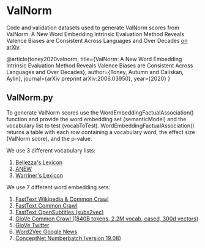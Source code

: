 # ValNorm
Code and validation datasets used to generate ValNorm scores from ValNorm: A New Word Embedding Intrinsic Evaluation Method Reveals Valence Biases are Consistent Across Languages and Over Decades [on arXiv](https://arxiv.org/abs/2006.03950). 

@article{toney2020valnorm,
  title={ValNorm: A New Word Embedding Intrinsic Evaluation Method Reveals Valence Biases are Consistent Across Languages and Over Decades},
  author={Toney, Autumn and Caliskan, Aylin},
  journal={arXiv preprint arXiv:2006.03950},
  year={2020}
}

## ValNorm.py 
To generate ValNorm scores use the WordEmbeddingFactualAssociation() function and provide the word embedding set (semanticModel) and the vocabulary list to test (vocabToTest). WordEmbeddingFactualAssociation() returns a table with each row containing a vocabulary word, the effect size (ValNorm score), and the p-value.

We use 3 different vocabulary lists:
1. [Bellezza's Lexicon](https://github.com/autumntoney/ValNorm/blob/master/Validation%20Datasets/Bellezza_Lexicon.csv)
2. [ANEW](https://github.com/autumntoney/ValNorm/blob/master/Validation%20Datasets/ANEW.csv)
3. [Warriner's Lexicon](https://github.com/autumntoney/ValNorm/blob/master/Validation%20Datasets/Warriner_Lexicon.csv)

We use 7 different word embedding sets:
1. [FastText Wikipedia & Common Crawl](https://fasttext.cc/docs/en/crawl-vectors.html)
2. [FastText Common Crawl](https://fasttext.cc/docs/en/english-vectors.html)
3. [FastText OpenSubtitles (subs2vec)](https://github.com/jvparidon/subs2vec)
4. [GloVe Common Crawl ((840B tokens, 2.2M vocab, cased, 300d vectors)](https://nlp.stanford.edu/projects/glove/)
5. [GloVe Twitter](https://nlp.stanford.edu/projects/glove/)
6. [Word2Vec Google News](https://code.google.com/archive/p/word2vec/)
7. [ConceptNet Numberbatch (version 19.08)](https://github.com/commonsense/conceptnet-numberbatch) 
